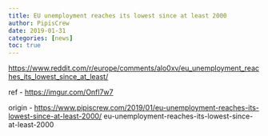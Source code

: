 ```yaml
---
title: EU unemployment reaches its lowest since at least 2000
author: PipisCrew
date: 2019-01-31
categories: [news]
toc: true
---
```


https://www.reddit.com/r/europe/comments/alo0xv/eu_unemployment_reaches_its_lowest_since_at_least/

ref - https://imgur.com/Onfl7w7

origin - https://www.pipiscrew.com/2019/01/eu-unemployment-reaches-its-lowest-since-at-least-2000/ eu-unemployment-reaches-its-lowest-since-at-least-2000